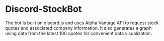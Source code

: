 # Discord-StockBot

The bot is built on discord.js and uses Alpha Vantage API to request stock quotes and associated company information.
It also generates a graph using data from the latest 100 quotes for convenient data visualization.
